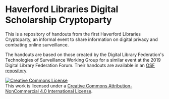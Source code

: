 # Haverford Libraries Digital Scholarship Cryptoparty

This is a repository of handouts from the first Haverford Libraries Cryptoparty, an informal event to share information on digital privacy and combating online surveillance.

The handouts are based on those created by the Digital Library Federation's Technologies of Surveillance Working Group for a similar event at the 2019 Digital Library Federation Forum. Their handouts are available in an [OSF repository](https://osf.io/urmy9/).

[![Creative Commons License](https://i.creativecommons.org/l/by-nc/4.0/88x31.png)](http://creativecommons.org/licenses/by-nc/4.0/)  
This work is licensed under a [Creative Commons Attribution-NonCommercial 4.0 International License](http://creativecommons.org/licenses/by-nc/4.0/).
